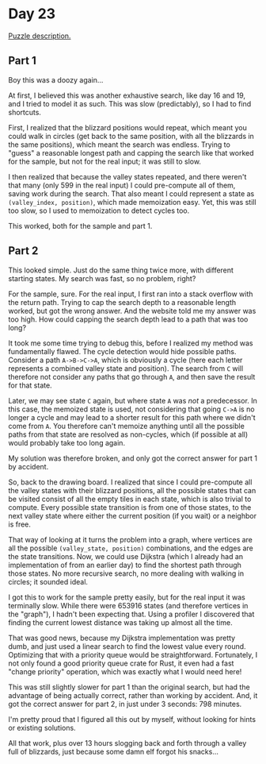 # Day 23

[Puzzle description.](https://adventofcode.com/2022/day/24)

## Part 1

Boy this was a doozy again...

At first, I believed this was another exhaustive search, like day 16 and 19, and I tried to model it
as such. This was slow (predictably), so I had to find shortcuts.

First, I realized that the blizzard positions would repeat, which meant you could walk in circles
(get back to the same position, with all the blizzards in the same positions), which meant the
search was endless. Trying to "guess" a reasonable longest path and capping the search like that
worked for the sample, but not for the real input; it was still to slow.

I then realized that because the valley states repeated, and there weren't that many (only 599 in
the real input) I could pre-compute all of them, saving work during the search. That also meant I
could represent a state as `(valley_index, position)`, which made memoization easy. Yet, this was
still too slow, so I used to memoization to detect cycles too.

This worked, both for the sample and part 1.

## Part 2

This looked simple. Just do the same thing twice more, with different starting states. My search was
fast, so no problem, right?

For the sample, sure. For the real input, I first ran into a stack overflow with the return path.
Trying to cap the search depth to a reasonable length worked, but got the wrong answer. And the
website told me my answer was too high. How could capping the search depth lead to a path that was
too long?

It took me some time trying to debug this, before I realized my method was fundamentally flawed.
The cycle detection would hide possible paths. Consider a path `A->B->C->A`, which is obviously
a cycle (here each letter represents a combined valley state and position). The search from `C` will
therefore not consider any paths that go through `A`, and then save the result for that state.

Later, we may see state `C` again, but where state `A` was *not* a predecessor. In this case, the
memoized state is used, not considering that going `C->A` is no longer a cycle and may lead to a
shorter result for this path where we didn't come from `A`. You therefore can't memoize anything
until all the possible paths from that state are resolved as non-cycles, which (if possible at all)
would probably take too long again.

My solution was therefore broken, and only got the correct answer for part 1 by accident.

So, back to the drawing board. I realized that since I could pre-compute all the valley states with
their blizzard positions, all the possible states that can be visited consist of all the empty tiles
in each state, which is also trivial to compute. Every possible state transition is from one of
those states, to the next valley state where either the current position (if you wait) or a neighbor
is free.

That way of looking at it turns the problem into a graph, where vertices are all the possible
`(valley_state, position)` combinations, and the edges are the state transitions. Now, we could use
Dijkstra (which I already had an implementation of from an earlier day) to find the shortest path
through those states. No more recursive search, no more dealing with walking in circles; it sounded
ideal.

I got this to work for the sample pretty easily, but for the real input it was terminally slow.
While there were 653916 states (and therefore vertices in the "graph"), I hadn't been expecting
that. Using a profiler I discovered that finding the current lowest distance was taking up almost
all the time.

That was good news, because my Dijkstra implementation was pretty dumb, and just used a linear
search to find the lowest value every round. Optimizing that with a priority queue would be
straightforward. Fortunately, I not only found a good priority queue crate for Rust, it even had
a fast "change priority" operation, which was exactly what I would need here!

This was still slightly slower for part 1 than the original search, but had the advantage of being
actually correct, rather than working by accident. And, it got the correct answer for part 2, in
just under 3 seconds: 798 minutes.

I'm pretty proud that I figured all this out by myself, without looking for hints or existing
solutions.

All that work, plus over 13 hours slogging back and forth through a valley full of blizzards, just
because some damn elf forgot his snacks...
